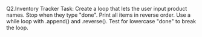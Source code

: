 Q2.Inventory Tracker
Task: Create a loop that lets the user input product names. Stop when they type "done". Print all items in reverse order.
Use a while loop with .append() and .reverse(). Test for lowercase "done" to break the loop.